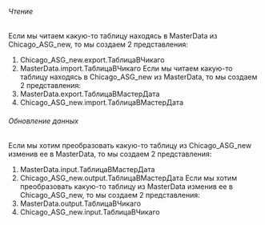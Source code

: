 ###### Чтение
Если мы читаем какую-то таблицу находясь в MasterData из Chicago_ASG_new, то мы создаем 2 представления:
1. Chicago_ASG_new.export.ТаблицаВЧикаго
2. MasterData.import.ТаблицаВЧикаго
Если мы читаем какую-то таблицу находясь в Chicago_ASG_new из MasterData, то мы создаем 2 представления:
1. MasterData.export.ТаблицаВМастерДата
2. Chicago_ASG_new.import.ТаблицаВМастерДата
###### Обновление данных
Если мы хотим преобразовать какую-то таблицу из Chicago_ASG_new изменив ее в MasterData, то мы создаем 2 представления:
1. MasterData.input.ТаблицаВМастерДата
2. Chicago_ASG_new.output.ТаблицаВМастерДата
Если мы хотим преобразовать какую-то таблицу из MasterData изменив ее в Chicago_ASG_new, то мы создаем 2 представления:
1. MasterData.output.ТаблицаВЧикаго
2. Chicago_ASG_new.input.ТаблицаВЧикаго
